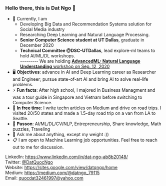 ### Hello there, this is Dat Ngo 👋

- 🔭 Currently, I am
  * Developing Big Data and Recommendation Systems solution for Social Media industry
  * Researching Deep Learning and Natural Language Processing.
  * **Senior Computer Science student at UT Dallas**,  graduate in December 2020
  * **Technical Committee @DSC-UTDallas**, lead explore-ml teams to hold AI/ML/DL workshops. \
   --------- We are holding [**AdvancedML: Natural Language Understanding** workshop on Sep. 12, 2020](https://lnkd.in/ebxP7M3)
- 🖥 **Objectives**: advance in AI and Deep Learning career as Researcher and Engineer; pursue state-of-art AI and bring AI to solve real-life problems.
- ⚡ **Fun facts**: After high school, I majored in Business Managment and was a tour guide in Singapore and Vietnam before switching to Computer Science.
- 🌱 **In free time**: I write techn articles on Medium and drive on road trips. I visited 20/50 states and made a 1.5-day road trip on a van from LA to Seattle. 
- 🤔 **Passon**: AI/ML/DL/CV/NLP, Entrepreneurship, Share knowledge, Math puzzles, Traveling
- 💬 Ask me about anything, except my weight :))
- 📋 I am open to Machine Learning job opportunities. Feel free to reach out to me for discussion.

LinkedIn: https://www.linkedin.com/in/dat-ngo-ab8b20148/ \
Twitter: [@DatQuocNgo](https://twitter.com/DatQuocNgo) \
Website: https://sites.google.com/view/datqngo/home \
Medium: https://medium.com/@datngo_79115 \
Email: quocdat32461997@yahoo.com
